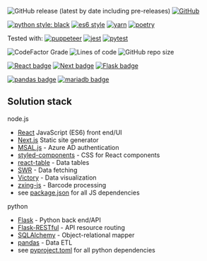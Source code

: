 <div align="left">

![GitHub release (latest by date including pre-releases)](https://img.shields.io/github/v/release/coreyjwhite/phetch?include_prereleases&style=for-the-badge)
[![GitHub](https://img.shields.io/github/license/coreyjwhite/phetch?style=for-the-badge)](https://opensource.org/licenses/MIT)

[![python style: black](https://img.shields.io/badge/python%20style-black-000000.svg?style=for-the-badge&logo=python)](https://black.readthedocs.io/en/stable/)
[![es6 style](https://img.shields.io/static/v1?label=es6%20style&message=prettier&color=orange&style=for-the-badge&logo=prettier)](https://prettier.io/)
[![yarn](https://img.shields.io/static/v1?label=yarn&message=v1.22.5&color=9cf&style=for-the-badge&logo=yarn)](https://yarnpkg.com/)
[![poetry](https://img.shields.io/static/v1?label=poetry&message=v1.1.4&color=blue&style=for-the-badge)](https://python-poetry.org/)

Tested with:
[![puppeteer](https://img.shields.io/static/v1?label=puppeteer&message=v7.1.0&color=01D9A3&style=for-the-badge&logo=google-chrome)](https://black.readthedocs.io/en/stable/)
[![jest](https://img.shields.io/static/v1?label=jest&message=v26.6&color=15C213&style=for-the-badge&logo=jest)](https://black.readthedocs.io/en/stable/)
[![pytest](https://img.shields.io/static/v1?label=pytest&message=v7.1.0&color=01D9A3&style=for-the-badge&logo=python)](https://black.readthedocs.io/en/stable/)

![CodeFactor Grade](https://img.shields.io/codefactor/grade/github/coreyjwhite/phetch?style=for-the-badge)
![Lines of code](https://img.shields.io/tokei/lines/github/coreyjwhite/phetch?style=for-the-badge)
![GitHub repo size](https://img.shields.io/github/repo-size/coreyjwhite/phetch?style=for-the-badge)

[![React badge](https://img.shields.io/static/v1?label=react&message=v17.0.1&color=blue&style=for-the-badge&logo=react)](https://reactjs.org/)
[![Next badge](https://img.shields.io/static/v1?label=next.js&message=v10.0.3&color=black&style=for-the-badge&logo=next.js)](https://nextjs.org/)
[![Flask badge](https://img.shields.io/static/v1?label=flask&message=v1.1.2&color=white&style=for-the-badge&logo=flask)](https://flask.palletsprojects.com/en/1.1.x/)

[![pandas badge](https://img.shields.io/static/v1?label=pandas&message=v1.2.1&style=for-the-badge&logo=pandas)](https://pandas.pydata.org/)
[![mariadb badge](https://img.shields.io/static/v1?label=mariadb&message=v1.2.1&style=for-the-badge&logo=mariadb)](https://mariadb.com/)

</div>

## Solution stack

node.js

- [React](https://reactjs.org/) JavaScript (ES6) front end/UI
- [Next.js](https://nextjs.org/) Static site generator
- [MSAL.js](https://github.com/AzureAD/microsoft-authentication-library-for-js#readme) - Azure AD authentication
- [styled-components](https://styled-components.com/) - CSS for React components
- [react-table](https://react-table.tanstack.com/) - Data tables
- [SWR](https://swr.vercel.app/) - Data fetching
- [Victory](https://formidable.com/open-source/victory/) - Data visualization
- [zxing-js](https://zxing-js.github.io/library/) - Barcode processing
- see [package.json](https://github.com/coreyjwhite/phetch/blob/master/package.json) for all JS dependencies

python

- [Flask](https://flask.palletsprojects.com/) - Python back end/API
- [Flask-RESTful](https://flask-restful.readthedocs.io/en/latest/) - API resource routing
- [SQLAlchemy](https://www.sqlalchemy.org/) - Object-relational mapper
- [pandas](https://pandas.pydata.org/) - Data ETL
- see [pyproject.toml](https://github.com/coreyjwhite/phetch/blob/master/pyproject.toml) for all python dependencies
